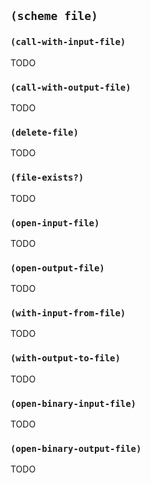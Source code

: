 
## `(scheme file)`

### `(call-with-input-file)`

TODO

### `(call-with-output-file)`

TODO

### `(delete-file)`

TODO

### `(file-exists?)`

TODO

### `(open-input-file)`

TODO

### `(open-output-file)`

TODO

### `(with-input-from-file)`

TODO

### `(with-output-to-file)`

TODO

### `(open-binary-input-file)`

TODO

### `(open-binary-output-file)`

TODO
